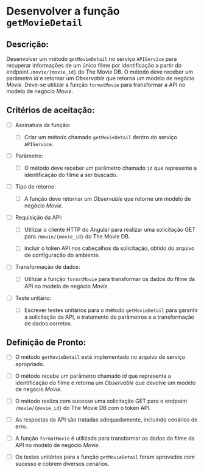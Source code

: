 # Desenvolver a função `getMovieDetail`

## Descrição:

Desenvolver um método `getMovieDetail` no serviço `APIService` para recuperar informações de um único filme por identificação a partir do endpoint `/movie/{movie_id}` do The Movie DB. O método deve receber um parâmetro _id_ e retornar um _Observable_ que retorna um modelo de negócio _Movie_. Deve-se utilizar a função `formatMovie` para transformar a API no modelo de negócio _Movie_.

## Critérios de aceitação:

- [ ] Assinatura da função:

     - [ ] Criar um método chamado `getMovieDetail` dentro do serviço `APIService`.

- [ ] Parâmetro:

     - [ ] O método deve receber um parâmetro chamado `id` que represente a identificação do filme a ser buscado.

- [ ] Tipo de retorno:

     - [ ] A função deve retornar um _Observable_ que retorne um modelo de negócio _Movie_.

- [ ] Requisição da API:

     - [ ] Utilizar o cliente HTTP do Angular para realizar uma solicitação GET para `/movie/{movie_id}` do The Movie DB.

     - [ ] Incluir o token API nos cabeçalhos da solicitação, obtido do arquivo de configuração do ambiente.

- [ ] Transformação de dados:

     - [ ] Utilizar a função `formatMovie` para transformar os dados do filme da API no modelo de negócio _Movie_.

- [ ] Teste unitário:

     - [ ] Escrever testes unitários para o método `getMovieDetail` para garantir a solicitação da API, o tratamento de parâmetros e a transformação de dados corretos.

## Definição de Pronto:

- [ ] O método `getMovieDetail` está implementado no arquivo de serviço apropriado.

- [ ] O método recebe um parâmetro chamado _id_ que representa a identificação do filme e retorna um _Observable_ que devolve um modelo de negócio _Movie_.

- [ ] O método realiza com sucesso uma solicitação GET para o endpoint `/movie/{movie_id}` do The Movie DB com o token API.

- [ ] As respostas da API são tratadas adequadamente, incluindo cenários de erro.

- [ ] A função `formatMovie` é utilizada para transformar os dados do filme da API no modelo de negócio _Movie_.

- [ ] Os testes unitários para a função `getMovieDetail` foram aprovados com sucesso e cobrem diversos cenários.
